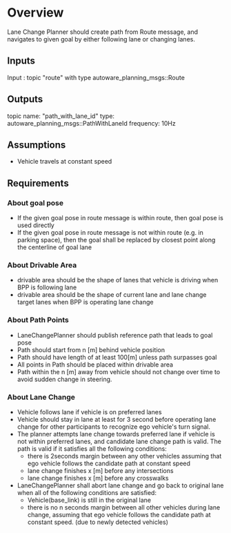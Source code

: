 
# Overview
Lane Change Planner should create path from Route message, and navigates to given goal by either following lane or changing lanes. 

## Inputs
Input : topic "route" with type autoware_planning_msgs::Route

## Outputs
topic name:  "path_with_lane_id"
type: autoware_planning_msgs::PathWithLaneId
frequency: 10Hz

## Assumptions
* Vehicle travels at constant speed

## Requirements
### About goal pose
* If the given goal pose in route message is within route, then goal pose is used directly
* If the given goal pose in route message is not within route (e.g. in parking space), then the goal shall be replaced by closest point along the centerline of goal lane

### About Drivable Area
* drivable area should be the shape of lanes that vehicle is driving when BPP is following lane
* drivable area should be the shape of current lane and lane change target lanes when BPP is operating lane change 

### About Path Points
* LaneChangePlanner should publish reference path that leads to goal pose
* Path should start from n [m] behind vehicle position
* Path should have length of at least 100[m] unless path surpasses goal
* All points in Path should be placed within drivable area
* Path within the n [m] away from vehicle should not change over time to avoid sudden change in steering.

### About Lane Change
* Vehicle follows lane if vehicle is on preferred lanes
* Vehicle should stay in lane at least for 3 second before operating lane change for other participants to recognize ego vehicle's turn signal.
* The planner attempts lane change towards preferred lane if vehicle is not within preferred lanes, and candidate lane change path is valid. The path is valid if it satisfies all the following conditions:
  * there is 2seconds margin between any other vehicles assuming that ego vehicle follows the candidate path at constant speed
  * lane change finishes x [m] before any intersections
  * lane change finishes x [m] before any crosswalks
* LaneChangePlanner shall abort lane change and go back to original lane when all of the following conditions are satisfied:
  * Vehicle(base_link) is still in the original lane
  * there is no n seconds margin between all other vehicles during lane change, assuming that ego vehicle follows the candidate path at constant speed. (due to newly detected vehicles)